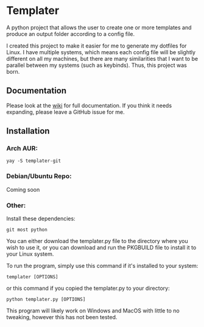 # Templater
A python project that allows the user to create one or more templates and produce an output folder according to a config file.

I created this project to make it easier for me to generate my dotfiles for Linux. I have multiple systems, which means each config file will be slightly different on all my machines, but there are many similarities that I want to be parallel between my systems (such as keybinds). Thus, this project was born.

## Documentation
Please look at the [wiki](../../wiki) for full documentation. If you think it needs expanding, please leave a GitHub issue for me.

## Installation
### Arch AUR:

    yay -S templater-git

### Debian/Ubuntu Repo:
Coming soon

### Other:
Install these dependencies:

    git most python

You can either download the templater.py file to the directory where you wish to use it, or you can download and run the PKGBUILD file to install it to your Linux system.

To run the program, simply use this command if it's installed to your system:

    templater [OPTIONS]
    
or this command if you copied the templater.py to your directory:

    python templater.py [OPTIONS]
    
This program will likely work on Windows and MacOS with little to no tweaking, however this has not been tested.
